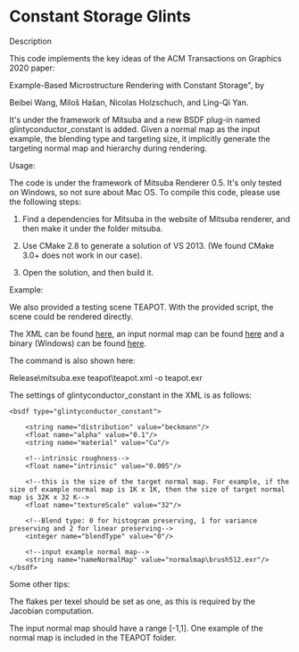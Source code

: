 # Constant Storage Glints

Description

This code implements the key ideas of the ACM Transactions on Graphics 2020 paper:

Example-Based Microstructure Rendering with Constant Storage", by

Beibei Wang, Miloš Hašan, Nicolas Holzschuch, and Ling-Qi Yan.

It's under the framework of Mitsuba and a new BSDF plug-in named glintyconductor_constant is added. Given a normal map as the input example, the blending type and targeting size, it implicitly generate the targeting normal map and hierarchy during rendering. 

Usage:

The code is under the framework of Mitsuba Renderer 0.5. It's only tested on Windows, so not sure about Mac OS. To compile this code, please use the following steps:

1. Find a dependencies for Mitsuba in the website of Mitsuba renderer, and then make it under the folder mitsuba.

2. Use CMake 2.8 to generate a solution of VS 2013. (We found CMake 3.0+ does not work in our case). 

3. Open the solution, and then build it. 


Example:

We also provided a testing scene TEAPOT. With the provided script, the scene could be rendered directly.

The XML can be found [here](scenes/teapot/teapot.xml), an input normal map can be found [here](scenes/teapot/normalmap/brush512.exr) and a binary (Windows) can be found [here](scenes/Release). 

The command is also shown here:

Release\mitsuba.exe teapot\teapot.xml -o teapot.exr


The settings of glintyconductor_constant in the XML is as follows:

	<bsdf type="glintyconductor_constant">
		
		<string name="distribution" value="beckmann"/>
		<float name="alpha" value="0.1"/>
		<string name="material" value="Cu"/>

		<!--intrinsic roughness-->
		<float name="intrinsic" value="0.005"/>

		<!--this is the size of the target normal map. For example, if the size of example normal map is 1K x 1K, then the size of target normal map is 32K x 32 K-->
		<float name="textureScale" value="32"/>

		<!--Blend type: 0 for histogram preserving, 1 for variance preserving and 2 for linear preserving-->
		<integer name="blendType" value="0"/>  
		
		<!--input example normal map-->
		<string name="nameNormalMap" value="normalmap\brush512.exr"/>
	</bsdf> 

Some other tips:

The flakes per texel should be set as one, as this is required by the Jacobian computation. 

The input normal map should have a range [-1,1]. One example of the normal map is included in the TEAPOT folder.



